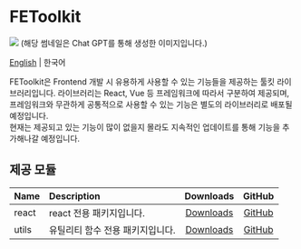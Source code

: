 # FEToolkit

![](https://fejumvuajiwc28287693.gcdn.ntruss.com/fetoolkit/fetoolkit_thumbnail.png)
(해당 썸네일은 Chat GPT를 통해 생성한 이미지입니다.)

[English](./README.md) | 한국어

FEToolkit은 Frontend 개발 시 유용하게 사용할 수 있는 기능들을 제공하는 툴킷 라이브러리입니다. 라이브러리는 React, Vue 등 프레임워크에 따라서 구분하여 제공되며, 프레임워크와 무관하게 공통적으로 사용할 수 있는 기능은 별도의 라이브러리로 배포될 예정입니다.  
현재는 제공되고 있는 기능이 많이 없을지 몰라도 지속적인 업데이트를 통해 기능을 추가해나갈 예정입니다.

## 제공 모듈

| Name  | Description                      |                          Downloads                          |           GitHub            |
| :---- | :------------------------------- | :---------------------------------------------------------: | :-------------------------: |
| react | react 전용 패키지입니다.         | [Downloads](https://www.npmjs.com/package/@fetoolkit/react) | [GitHub](./packages/react/) |
| utils | 유틸리티 함수 전용 패키지입니다. | [Downloads](https://www.npmjs.com/package/@fetoolkit/utils) | [GitHub](./packages/utils/) |
